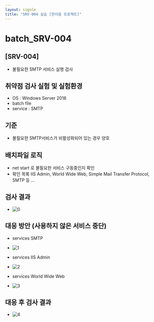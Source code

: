 ```yaml
---
layout: signle
title: "SRV-004 실습 [한이음 프로젝트]"
---
```


# batch_SRV-004
## [SRV-004]
- 불필요한 SMTP 서비스 실행 검사


## 취약점 검사 실험 및 실험환경
- OS : Windows Server 2016
- batch file
- service : SMTP

## 기준 
- 불필요한 SMTP서비스가 비활성화되어 있는 경우 양호 

## 배치파일 로직
- net start 로 불필요한 서비스 구동중인지 확인
- 확인 목록 IIS Admin, World Wide Web, Simple Mail Transfer Protocol, SMTP 등 ...

## 검사 결과
- ![0](https://github.com/hanmin0512/batch_SRV-004/assets/37041208/9fd3dcb1-ddec-4390-bf94-c47f09a85885)

## 대응 방안 (사용하지 않은 서비스 중단)
- services SMTP
- ![1](https://github.com/hanmin0512/batch_SRV-004/assets/37041208/1ca74a05-bd57-4680-bc9d-faf371951c12)

- services IIS Admin
- ![2](https://github.com/hanmin0512/batch_SRV-004/assets/37041208/7bac48b5-e31b-4266-bc6c-910c1c0ed1dd)

- services World Wide Web
- ![3](https://github.com/hanmin0512/batch_SRV-004/assets/37041208/85016264-a6af-4b1f-9370-e2e3ba270ac9)

## 대응 후 검사 결과
- ![4](https://github.com/hanmin0512/batch_SRV-004/assets/37041208/40ba1c06-a823-41a8-b5d9-4234afad21da)
